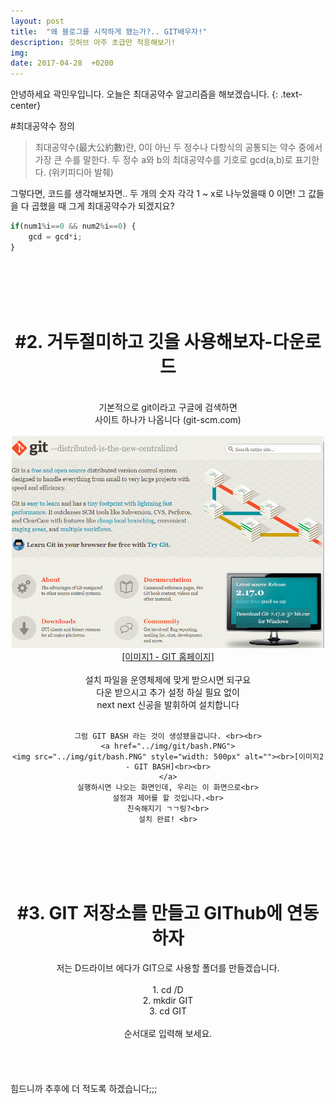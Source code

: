 ```yaml
---
layout: post
title:  "왜 블로그를 시작하게 됐는가?.. GIT배우자!"
description: 깃허브 아주 초급만 적응해보기!
img:
date: 2017-04-28  +0200
---
```


안녕하세요 곽민우입니다.
오늘은 최대공약수 알고리즘을 해보겠습니다. {: .text-center}



#최대공약수 정의
>최대공약수(最大公約數)란, 0이 아닌 두 정수나 다항식의 공통되는 약수 중에서 가장 큰 수를 말한다. 두 정수 a와 b의 최대공약수를 기호로 gcd(a,b)로 표기한다. (위키피디아 발췌)

그렇다면, 코드를 생각해보자면..
두 개의 숫자 각각
1 ~ x로 나누었을때 0 이면!
그 값들을 다 곱했을 때 그게 최대공약수가 되겠지요?

```javascript
if(num1%i==0 && num2%i==0) {
	gcd = gcd*i;
}
```
<br>
<br>
<br>
<br>

<div align="center">
    <H1> #2. 거두절미하고 깃을 사용해보자-다운로드 </H1><br>
    기본적으로 git이라고 구글에 검색하면<br>
    사이트 하나가 나옵니다 (git-scm.com)<br><br>
    <a href="../img/git/캡처.PNG">
    <img src="../img/git/캡처.PNG" style="width: 500px" alt="../img/git/캡처.PNG"><br>[이미지1 - GIT 홈페이지]<br><br>
    </a>
    설치 파일을 운영체제에 맞게 받으시면 되구요<br>
    다운 받으시고 추가 설정 하실 필요 없이<br>
    next next 신공을 발휘하여 설치합니다<br><br>
    
    그럼 GIT BASH 라는 것이 생성됐을겁니다. <br><br>
    <a href="../img/git/bash.PNG">
    <img src="../img/git/bash.PNG" style="width: 500px" alt=""><br>[이미지2 - GIT BASH]<br><br>
    </a>
    실행하시면 나오는 화면인데, 우리는 이 화면으로<br>
    설정과 제어를 할 것입니다.<br>
    친숙해지기 ㄱㄱ링?<br>
    설치 완료! <br>
</div>
<br>
<br>
<br>
<br>


<div align = "center">
 <H1> #3. GIT 저장소를 만들고 GIThub에 연동하자 </H1>
 저는 D드라이브 에다가 GIT으로 사용할 폴더를 만들겠습니다. <br> <br>
 1. cd /D <br>
 2. mkdir GIT <br>
 3. cd GIT <br> <br>
 순서대로 입력해 보세요.
</div>
<br>
<br>
<br>
<br>
힘드니까 추후에 더 적도록 하겠습니다;;;


<div>

